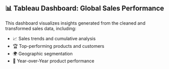 ## 📊 Tableau Dashboard: Global Sales Performance

This dashboard visualizes insights generated from the cleaned and transformed sales data, including:

- 📈 Sales trends and cumulative analysis
- 🏆 Top-performing products and customers
- 🌍 Geographic segmentation
- 🔄 Year-over-Year product performance

